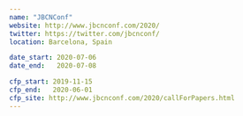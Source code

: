 ```yaml
---
name: "JBCNConf"
website: http://www.jbcnconf.com/2020/
twitter: https://twitter.com/jbcnconf/
location: Barcelona, Spain

date_start: 2020-07-06
date_end:   2020-07-08

cfp_start: 2019-11-15
cfp_end:   2020-06-01
cfp_site: http://www.jbcnconf.com/2020/callForPapers.html
---
```

